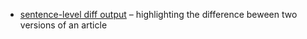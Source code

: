 *  [sentence-level diff output] – highlighting the difference beween two versions of an article



[sentence-level diff output]: http://snapshot6.wikinodes.org/nodes/compare/63e7fe9c920a182769cba0982c51b28997714aa9..2899685e85f2464e095b48d2c4b96845beb8441b